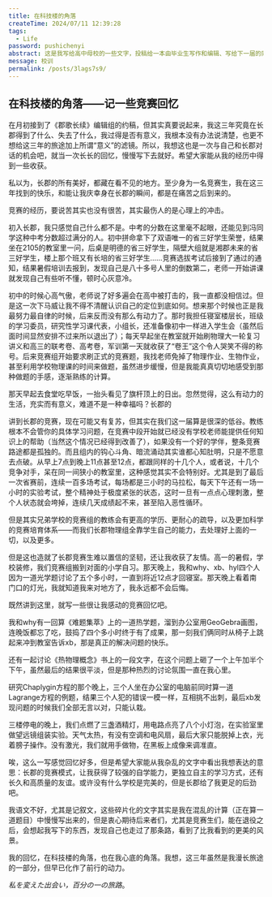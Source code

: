 ```yaml
---
title: 在科技楼的角落
createTime: 2024/07/11 12:39:28
tags:
  - Life
password: pushichenyi
abstract: 这是我写给高中母校的一些文字，投稿给一本由毕业生写作和编辑、写给下一届的同学们的书的编辑部。本文已加密。
message: 校训
permalink: /posts/3lags7s9/
---
```

## 在科技楼的角落——记一些竞赛回忆

在月初接到了《郡歌长续》编辑组的约稿，但其实真要说起来，我这三年究竟在长郡得到了什么、失去了什么，我过得是否有意义，我根本没有办法说清楚，也更不想给这三年的旅途加上所谓“意义”的滤镜。所以，我想这也是一次与自己和长郡对话的机会吧，就当一次长长的回忆，慢慢写下去就好。希望大家能从我的经历中得到一些收获。

私以为，长郡的所有美好，都藏在看不见的地方。至少身为一名竞赛生，我在这三年找到的快乐，和能让我庆幸身在长郡的瞬间，都是在痛苦之后到来的。

竞赛的经历，要说苦其实也没有很苦，其实最伤人的是心理上的冲击。

初入长郡，我只感觉自己什么都不是。中考的分数在这里毫不起眼，还能见到冯同学这种中考分数超过满分的人。初中拼命拿下了双语唯一的省三好学生荣誉，结果坐在2105的教室里一问，后桌是明德的省三好学生，隔壁大组就是湘郡未来的省三好学生，楼上那个班又有长培的省三好学生……竞赛选拔考试后接到了通过的通知，结果暑假培训去报到，发现自己是八十多号人里的倒数第二，老师一开始讲课就发现自己有些听不懂，顿时心灰意冷。

初中的时候心高气傲，老师说了好多遍会在高中被打击的，我一直都没相信过。但是这一次下马威让我不得不清醒认识自己的定位到底如何。想来那个时候也正是我最努力最自律的时候，后来反而没有那么有动力了。那时我担任寝室楼层长，班级的学习委员，研究性学习课代表，小组长，还准备像初中一样进入学生会（虽然后面时间显然安排不过来所以退出了）；每天早起坐在教室就开始刷物理大一轮复习讲义和高三的联考卷、高考卷，军训第一天就收获了“卷王”这个令人哭笑不得的称号。后来竞赛组开始要求刷正式的竞赛题，我找老师免掉了物理作业、生物作业，甚至利用学校物理课的时间来做题，虽然进步缓慢，但是我能真真切切地感受到那种做题的手感，逐渐熟练的计算。

那天早起去食堂吃早饭，一抬头看见了旗杆顶上的日出。忽然觉得，这么有动力的生活，充实而有意义，难道不是一种幸福吗？长郡的

讲到长郡的竞赛，现在可能又有复苏，但其实在我们这一届算是很深的低谷。教练根本不会管你的具体学习问题，在竞赛中段开始就已经没有学校老师能提供任何知识上的帮助（当然这个情况已经得到改善了），如果没有一个好的学伴，整条竞赛路途都是孤独的。而且组内的钩心斗角、暗流涌动其实谁都心知肚明，只是不愿意去点破。从早上7点到晚上11点甚至12点，都跟同样的十几个人，或者说，十几个竞争对手，呆在同一间狭小的教室里，这种感觉其实不会特别好。尤其是到了最后一次省赛前，连续一百多场考试，每场都是三小时的马拉松，每天下午还有一场一小时的实验考试，整个精神处于极度紧张的状态，这时一旦有一点点心理刺激，整个人状态就会垮掉，连续几天成绩起不来，甚至陷入恶性循环。

但是其实兄弟学校的竞赛组的教练会有更高的学历、更耐心的疏导，以及更加科学的竞赛培育体系——而我们长郡物理组全靠学生自己的能力，去处理好上面的一切，以及更多。

但是这也造就了长郡竞赛生难以置信的坚韧，还让我收获了友情。高一的暑假，学校装修，我们竞赛组搬到对面的小学自习。那天晚上，我和why、xb、hyl四个人因为一道光学题讨论了五个多小时，一直到将近12点才回寝室。那天晚上看着南门口的灯光，我就知道我来对地方了，我永远都不会后悔。

既然讲到这里，就写一些很让我感动的竞赛回忆吧。

我和why有一回算《难题集萃》上的一道热学题，溜到办公室用GeoGebra画图，连晚饭都忘了吃，鼓捣了四个多小时终于有了成果，那一刻我们俩同时从椅子上跳起来冲到教室告诉xb，那是真正的解决问题的快乐。

还有一起讨论《热物理概念》书上的一段文字，在这个问题上砸了一个上午加半个下午，虽然最后的结果很平淡，但是那种热烈的讨论氛围一直在我心里。

研究Chaplygin方程的那个晚上，三个人坐在办公室的电脑前同时算一道Lagrange方程的例题，结果三个人犯的错误一模一样，互相挑不出刺，最后xb发现问题的时候我们全部无言以对，只能认栽。

三楼停电的晚上，我们点燃了三盏酒精灯，用电路点亮了八个小灯泡，在实验室里做望远镜组装实验。天气太热，有没有空调和电风扇，最后大家只能脱掉上衣，光着膀子操作。没有激光，我们就用手做物，在黑板上成像来调准直。

唉，这么一写感觉回忆好多，但是希望大家能从我杂乱的文字中看出我想表达的意思：长郡的竞赛模式，让我获得了较强的自学能力，更独立自主的学习方式，还有长久和高质量的友谊。或许没有什么学校是完美的，但是长郡给了我更足的后劲吧。

我语文不好，尤其是记叙文，这些碎片化的文字其实是我在混乱的计算（正在算一道题目）中慢慢写出来的，但是衷心期待后来者们，尤其是竞赛生们，能在退役之后，会想起我写下的东西，发现自己也走过了那条路，看到了比我看到的更美的风景。

我的回忆，在科技楼的角落，也在我心底的角落。我想，这三年虽然是我漫长旅途的一部分，但早已化作了前行的动力。

*私を変えた出会い，百分の一の旅路*。